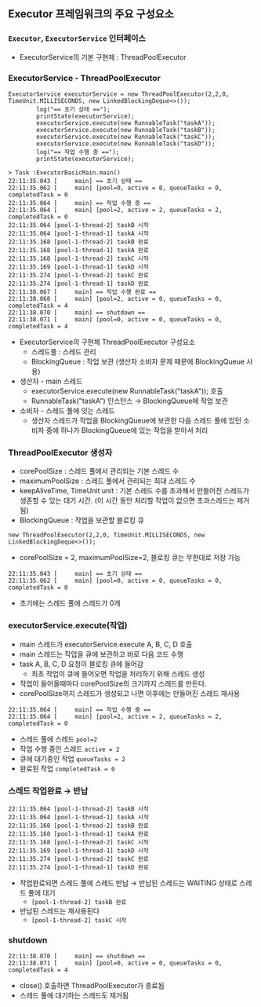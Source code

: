 ## Executor 프레임워크의 주요 구성요소

### `Executor`, `ExecutorService` 인터페이스

- ExecutorService의 기본 구현체 : ThreadPoolExecutor

### ExecutorService - ThreadPoolExecutor

``` shell
ExecutorService executorService = new ThreadPoolExecutor(2,2,0, TimeUnit.MILLISECONDS, new LinkedBlockingDeque<>());
        log("== 초기 상태 ==");
        printState(executorService);
        executorService.execute(new RunnableTask("taskA"));
        executorService.execute(new RunnableTask("taskB"));
        executorService.execute(new RunnableTask("taskC"));
        executorService.execute(new RunnableTask("taskD"));
        log("== 작업 수행 중 ==");
        printState(executorService);
```

```shell
> Task :ExecutorBasicMain.main()
22:11:35.043 [     main] == 초기 상태 ==
22:11:35.062 [     main] [pool=0, active = 0, queueTasks = 0, completedTask = 0
22:11:35.064 [     main] == 작업 수행 중 ==
22:11:35.064 [     main] [pool=2, active = 2, queueTasks = 2, completedTask = 0
22:11:35.064 [pool-1-thread-2] taskB 시작
22:11:35.064 [pool-1-thread-1] taskA 시작
22:11:35.168 [pool-1-thread-2] taskB 완료
22:11:35.168 [pool-1-thread-1] taskA 완료
22:11:35.168 [pool-1-thread-2] taskC 시작
22:11:35.169 [pool-1-thread-1] taskD 시작
22:11:35.274 [pool-1-thread-2] taskC 완료
22:11:35.274 [pool-1-thread-1] taskD 완료
22:11:38.067 [     main] == 작업 수행 완료 ==
22:11:38.068 [     main] [pool=2, active = 0, queueTasks = 0, completedTask = 4
22:11:38.070 [     main] == shutdown ==
22:11:38.071 [     main] [pool=0, active = 0, queueTasks = 0, completedTask = 4
```

- ExecutorService의 구현체 ThreadPoolExecutor 구성요소
    - 스레드풀 : 스레드 관리
    - BlockingQueue : 작업 보관 (생산자 소비자 문제 때문에 BlockingQueue 사용)
- 생산자 - main 스레드
    - executorService.execute(new RunnableTask("taskA")); 호출
    - RunnableTask("taskA") 인스턴스 → BlockingQueue에 작업 보관
- 소비자 - 스레드 풀에 잇는 스레드
    - 생산자 스레드가 작업을 BlockingQueue에 보관한 다음 스레드 풀에 있던 소비자 중에 하나가 BlockingQueue에 있는 작업을 받아서 처리

### ThreadPoolExecutor 생성자

- corePoolSize : 스레드 풀에서 관리되는 기본 스레드 수
- maximumPoolSize : 스레드 풀에서 관리되는 최대 스레드 수
- keepAliveTime, TimeUnit unit : 기본 스레드 수를 초과해서 만들어진 스레드가 생존할 수 있는 대기 시간. (이 시간 동안 처리할 작업이 없으면 초과스레드는 제거됨)
- BlockingQueue : 작업을 보관할 블로킹 큐

```shell
new ThreadPoolExecutor(2,2,0, TimeUnit.MILLISECONDS, new LinkedBlockingDeque<>());
```

- corePoolSize = 2, maximumPoolSize=2, 블로킹 큐는 무한대로 저장 가능

```shell
22:11:35.043 [     main] == 초기 상태 ==
22:11:35.062 [     main] [pool=0, active = 0, queueTasks = 0, completedTask = 0
```

- 초기에는 스레드 풀에 스레드가 0개

### executorService.execute(작업)

- main 스레드가 executorService.execute A, B, C, D 호출
- main 스레드는 작업을 큐에 보관하고 바로 다음 코드 수행
- task A, B, C, D 요청이 블로킹 큐에 들어감
    - 최초 작업이 큐에 들어오면 작업을 처리하기 위해 스레드 생성
- 작업이 들어올때마다 corePoolSize의 크기까지 스레드를 만든다.
- corePoolSize까지 스레드가 생성되고 나면 이후에는 만들어진 스레드 재사용

```shell
22:11:35.064 [     main] == 작업 수행 중 ==
22:11:35.064 [     main] [pool=2, active = 2, queueTasks = 2, completedTask = 0
```

- 스레드 풀에 스레드 `pool=2`
- 작업 수행 중인 스레드 `active = 2`
- 큐에 대기중인 작업 `queueTasks = 2`
- 완료된 작업 `completedTask = 0`

### 스레드 작업완료 → 반납

```shell
22:11:35.064 [pool-1-thread-2] taskB 시작
22:11:35.064 [pool-1-thread-1] taskA 시작
22:11:35.168 [pool-1-thread-2] taskB 완료
22:11:35.168 [pool-1-thread-1] taskA 완료
22:11:35.168 [pool-1-thread-2] taskC 시작
22:11:35.169 [pool-1-thread-1] taskD 시작
22:11:35.274 [pool-1-thread-2] taskC 완료
22:11:35.274 [pool-1-thread-1] taskD 완료
```

- 작업완료되면 스레드 풀에 스레드 반납 → 반납된 스레드는 WAITING 상태로 스레드 풀에 대기
    - `[pool-1-thread-2] taskB 완료`
- 반납된 스레드는 재사용된다
    - `[pool-1-thread-2] taskC 시작`

### shutdown

```shell
22:11:38.070 [     main] == shutdown ==
22:11:38.071 [     main] [pool=0, active = 0, queueTasks = 0, completedTask = 4
```

- close() 호출하면 ThreadPoolExecutor가 종료됨
- 스레드 풀에 대기하는 스레드도 제거됨